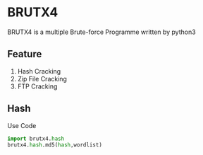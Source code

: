 # BRUTX4

BRUTX4 is a multiple Brute-force Programme written by python3

## Feature

1. Hash Cracking
2. Zip File Cracking
3. FTP Cracking

## Hash

Use Code 

```python
import brutx4.hash
brutx4.hash.md5(hash,wordlist)

```
